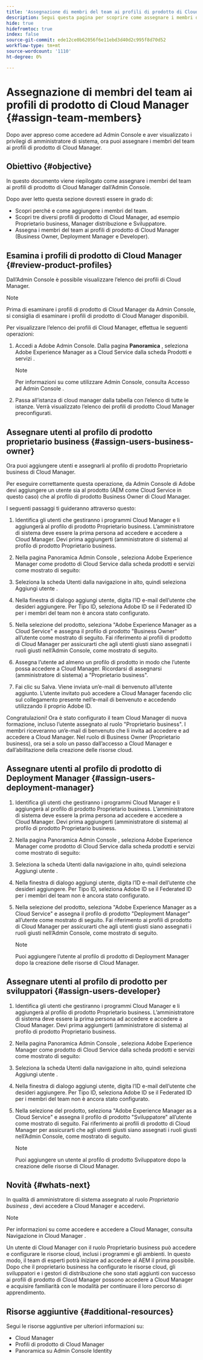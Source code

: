 ```yaml
---
title: 'Assegnazione di membri del team ai profili di prodotto di Cloud Manager '
description: Segui questa pagina per scoprire come assegnare i membri del team ai profili di prodotto di Cloud Manager.
hide: true
hidefromtoc: true
index: false
source-git-commit: ede12ce0b62056f6e11ebd3d40d2c995f8d70d52
workflow-type: tm+mt
source-wordcount: '1110'
ht-degree: 0%

---
```



# Assegnazione di membri del team ai profili di prodotto di Cloud Manager {#assign-team-members}

Dopo aver appreso come accedere ad Admin Console e aver visualizzato i privilegi di amministratore di sistema, ora puoi assegnare i membri del team ai profili di prodotto di Cloud Manager.

## Obiettivo {#objective}

In questo documento viene riepilogato come assegnare i membri del team ai profili di prodotto di Cloud Manager dall’Admin Console.

Dopo aver letto questa sezione dovresti essere in grado di:

* Scopri perché e come aggiungere i membri del team.
* Scopri tre diversi profili di prodotto di Cloud Manager, ad esempio Proprietario business, Manager distribuzione e Sviluppatore.
* Assegna i membri del team ai profili di prodotto di Cloud Manager (Business Owner, Deployment Manager e Developer).

## Esamina i profili di prodotto di Cloud Manager {#review-product-profiles}

Dall’Admin Console è possibile visualizzare l’elenco dei profili di Cloud Manager.

>[!NOTE]
>Prima di esaminare i profili di prodotto di Cloud Manager da Admin Console, si consiglia di esaminare i profili di prodotto di Cloud Manager disponibili.

Per visualizzare l’elenco dei profili di Cloud Manager, effettua le seguenti operazioni:

1. Accedi a Adobe Admin Console. Dalla pagina **Panoramica** , seleziona Adobe Experience Manager as a Cloud Service dalla scheda Prodotti e servizi .

   >[!NOTE]
   >Per informazioni su come utilizzare Admin Console, consulta Accesso ad Admin Console .


1. Passa all’istanza di cloud manager dalla tabella con l’elenco di tutte le istanze. Verrà visualizzato l’elenco dei profili di prodotto Cloud Manager preconfigurati.


## Assegnare utenti al profilo di prodotto proprietario business {#assign-users-business-owner}

Ora puoi aggiungere utenti e assegnarli al profilo di prodotto Proprietario business di Cloud Manager.

Per eseguire correttamente questa operazione, da Admin Console di Adobe devi aggiungere un utente sia al prodotto (AEM come Cloud Service in questo caso) che al profilo di prodotto Business Owner di Cloud Manager.

I seguenti passaggi ti guideranno attraverso questo:

1. Identifica gli utenti che gestiranno i programmi Cloud Manager e li aggiungerà al profilo di prodotto Proprietario business. L’amministratore di sistema deve essere la prima persona ad accedere e accedere a Cloud Manager. Devi prima aggiungerti (amministratore di sistema) al profilo di prodotto Proprietario business.

1. Nella pagina Panoramica Admin Console , seleziona Adobe Experience Manager come prodotto di Cloud Service dalla scheda prodotti e servizi come mostrato di seguito:

1. Seleziona la scheda Utenti dalla navigazione in alto, quindi seleziona Aggiungi utente .

1. Nella finestra di dialogo aggiungi utente, digita l’ID e-mail dell’utente che desideri aggiungere. Per Tipo ID, seleziona Adobe ID se il Federated ID per i membri del team non è ancora stato configurato.

1. Nella selezione del prodotto, seleziona &quot;Adobe Experience Manager as a Cloud Service&quot; e assegna il profilo di prodotto &quot;Business Owner&quot; all’utente come mostrato di seguito. Fai riferimento ai profili di prodotto di Cloud Manager per assicurarti che agli utenti giusti siano assegnati i ruoli giusti nell’Admin Console, come mostrato di seguito.

1. Assegna l’utente ad almeno un profilo di prodotto in modo che l’utente possa accedere a Cloud Manager. Ricordarsi di assegnarsi (amministratore di sistema) a &quot;Proprietario business&quot;.

1. Fai clic su Salva. Viene inviata un’e-mail di benvenuto all’utente aggiunto. L’utente invitato può accedere a Cloud Manager facendo clic sul collegamento presente nell’e-mail di benvenuto e accedendo utilizzando il proprio Adobe ID.

Congratulazioni! Ora è stato configurato il team Cloud Manager di nuova formazione, incluso l’utente assegnato al ruolo &quot;Proprietario business&quot;. I membri riceveranno un’e-mail di benvenuto che li invita ad accedere e ad accedere a Cloud Manager. Nel ruolo di Business Owner (Proprietario business), ora sei a solo un passo dall’accesso a Cloud Manager e dall’abilitazione della creazione delle risorse cloud.

## Assegnare utenti al profilo di prodotto di Deployment Manager {#assign-users-deployment-manager}

1. Identifica gli utenti che gestiranno i programmi Cloud Manager e li aggiungerà al profilo di prodotto Proprietario business. L’amministratore di sistema deve essere la prima persona ad accedere e accedere a Cloud Manager. Devi prima aggiungerti (amministratore di sistema) al profilo di prodotto Proprietario business.

1. Nella pagina Panoramica Admin Console , seleziona Adobe Experience Manager come prodotto di Cloud Service dalla scheda prodotti e servizi come mostrato di seguito:

1. Seleziona la scheda Utenti dalla navigazione in alto, quindi seleziona Aggiungi utente .

1. Nella finestra di dialogo aggiungi utente, digita l’ID e-mail dell’utente che desideri aggiungere. Per Tipo ID, seleziona Adobe ID se il Federated ID per i membri del team non è ancora stato configurato.

1. Nella selezione del prodotto, seleziona &quot;Adobe Experience Manager as a Cloud Service&quot; e assegna il profilo di prodotto &quot;Deployment Manager&quot; all’utente come mostrato di seguito. Fai riferimento ai profili di prodotto di Cloud Manager per assicurarti che agli utenti giusti siano assegnati i ruoli giusti nell’Admin Console, come mostrato di seguito.

   >[!NOTE]
   >Puoi aggiungere l’utente al profilo di prodotto di Deployment Manager dopo la creazione delle risorse di Cloud Manager.

## Assegnare utenti al profilo di prodotto per sviluppatori {#assign-users-developer}

1. Identifica gli utenti che gestiranno i programmi Cloud Manager e li aggiungerà al profilo di prodotto Proprietario business. L’amministratore di sistema deve essere la prima persona ad accedere e accedere a Cloud Manager. Devi prima aggiungerti (amministratore di sistema) al profilo di prodotto Proprietario business.

1. Nella pagina Panoramica Admin Console , seleziona Adobe Experience Manager come prodotto di Cloud Service dalla scheda prodotti e servizi come mostrato di seguito:

1. Seleziona la scheda Utenti dalla navigazione in alto, quindi seleziona Aggiungi utente .

1. Nella finestra di dialogo aggiungi utente, digita l’ID e-mail dell’utente che desideri aggiungere. Per Tipo ID, seleziona Adobe ID se il Federated ID per i membri del team non è ancora stato configurato.

1. Nella selezione del prodotto, seleziona &quot;Adobe Experience Manager as a Cloud Service&quot; e assegna il profilo di prodotto &quot;Sviluppatore&quot; all’utente come mostrato di seguito. Fai riferimento ai profili di prodotto di Cloud Manager per assicurarti che agli utenti giusti siano assegnati i ruoli giusti nell’Admin Console, come mostrato di seguito.

   >[!NOTE]
   >Puoi aggiungere un utente al profilo di prodotto Sviluppatore dopo la creazione delle risorse di Cloud Manager.

## Novità {#whats-next}

In qualità di amministratore di sistema assegnato al ruolo *Proprietario business* , devi accedere a Cloud Manager e accedervi.
>[!NOTE]
>Per informazioni su come accedere e accedere a Cloud Manager, consulta Navigazione in Cloud Manager .

Un utente di Cloud Manager con il ruolo Proprietario business può accedere e configurare le risorse cloud, inclusi i programmi e gli ambienti. In questo modo, il team di esperti potrà iniziare ad accedere al AEM il prima possibile.
Dopo che il proprietario business ha configurato le risorse cloud, gli sviluppatori e i gestori di distribuzione che sono stati aggiunti con successo ai profili di prodotto di Cloud Manager possono accedere a Cloud Manager e acquisire familiarità con le modalità per continuare il loro percorso di apprendimento.

## Risorse aggiuntive {#additional-resources}

Segui le risorse aggiuntive per ulteriori informazioni su:

* Cloud Manager
* Profili di prodotto di Cloud Manager
* Panoramica su Admin Console Identity
